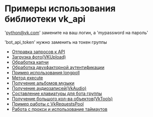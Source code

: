 Примеры использования библиотеки vk_api
======
'python@vk.com' замените на ваш логин, а 'mypassword на пароль'

'bot_api_token' нужно заменить на токен группы
* [Отправка запросов к API](./simple_example.py)
* [Загрузка фото(VKUpload)](./upload_photo.py)
* [Обработка капчи](./captcha_handle.py)
* [Обработка двухфакторной аутентификации](./two_factor_auth.py)
* [Пример использования longpoll](./longpoll.py)
* [Метод execute](./execute_functions.py)
* [Получение альбомов музыки](./get_album_audio.py)
* [Получение аудиозаписей(VkAudio)](./get_all_audio.py)
* [Составление клавиатуры для бота группы](./keyboard.py)
* [Получение большого кол-ва объектов(VkTools)](./get_full_wall.py)
* [Пример работы с VkRequestsPool](./requests_pool.py)
* [Работа с прокси и использование таймаутов](./proxies_timeout_retries.py)
